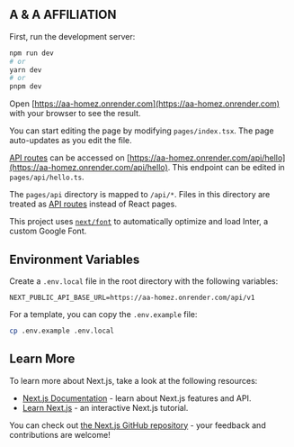 
## A & A AFFILIATION

First, run the development server:

```bash
npm run dev
# or
yarn dev
# or
pnpm dev
```

Open [https://aa-homez.onrender.com](https://aa-homez.onrender.com) with your browser to see the result.

You can start editing the page by modifying `pages/index.tsx`. The page auto-updates as you edit the file.

[API routes](https://nextjs.org/docs/api-routes/introduction) can be accessed on [https://aa-homez.onrender.com/api/hello](https://aa-homez.onrender.com/api/hello). This endpoint can be edited in `pages/api/hello.ts`.

The `pages/api` directory is mapped to `/api/*`. Files in this directory are treated as [API routes](https://nextjs.org/docs/api-routes/introduction) instead of React pages.

This project uses [`next/font`](https://nextjs.org/docs/basic-features/font-optimization) to automatically optimize and load Inter, a custom Google Font.

## Environment Variables

Create a `.env.local` file in the root directory with the following variables:

```env
NEXT_PUBLIC_API_BASE_URL=https://aa-homez.onrender.com/api/v1
```

For a template, you can copy the `.env.example` file:

```bash
cp .env.example .env.local
```

## Learn More

To learn more about Next.js, take a look at the following resources:

- [Next.js Documentation](https://nextjs.org/docs) - learn about Next.js features and API.
- [Learn Next.js](https://nextjs.org/learn) - an interactive Next.js tutorial.

You can check out [the Next.js GitHub repository](https://github.com/vercel/next.js/) - your feedback and contributions are welcome!